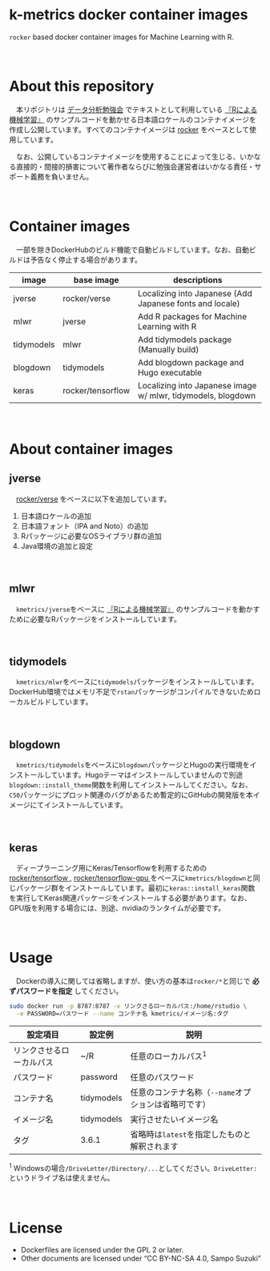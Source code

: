 k-metrics docker container images
================

`rocker` based docker container images for Machine Learning with R.

　

# About this repository

　本リポジトリは [データ分析勉強会](https://sites.google.com/site/kantometrics/2019)
でテキストとして利用している
[『Rによる機械学習』](https://www.shoeisha.co.jp/book/detail/9784798145112)
のサンプルコードを動かせる日本語ロケールのコンテナイメージを作成し公開しています。すべてのコンテナイメージは
[rocker](https://hub.docker.com/u/rocker) をベースとして使用しています。

　なお、公開しているコンテナイメージを使用することによって生じる、いかなる直接的・間接的損害について著作者ならびに勉強会運営者はいかなる責任・サポート義務を負いません。

　

# Container images

　一部を除きDockerHubのビルド機能で自動ビルドしています。なお、自動ビルドは予告なく停止する場合があります。

| image      | base image        | descriptions                                                 |
| ---------- | ----------------- | ------------------------------------------------------------ |
| jverse     | rocker/verse      | Localizing into Japanese (Add Japanese fonts and locale)     |
| mlwr       | jverse            | Add R packages for Machine Learning with R                   |
| tidymodels | mlwr              | Add tidymodels package (Manually build)                      |
| blogdown   | tidymodels        | Add blogdown package and Hugo executable                     |
| keras      | rocker/tensorflow | Localizing into Japanese image w/ mlwr, tidymodels, blogdown |

　

# About container images

## jverse

　[rocker/verse](https://hub.docker.com/r/rocker/verse) をベースに以下を追加しています。

1.  日本語ロケールの追加
2.  日本語フォント（IPA and Noto）の追加
3.  Rパッケージに必要なOSライブラリ群の追加
4.  Java環境の追加と設定

　

## mlwr

　`kmetrics/jverse`をベースに
[『Rによる機械学習』](https://www.shoeisha.co.jp/book/detail/9784798145112)
のサンプルコードを動かすために必要なRパッケージをインストールしています。

　

## tidymodels

　`kmetrics/mlwr`をベースに`tidymodels`パッケージをインストールしています。DockerHub環境ではメモリ不足で`rstan`パッケージがコンパイルできないためローカルビルドしています。

　

## blogdown

　`kmetrics/tidymodels`をベースに`blogdown`パッケージとHugoの実行環境をインストールしています。Hugoテーマはインストールしていませんので別途`blogdown::install_theme`関数を利用してインストールしてください。なお、`C50`パッケージにプロット関連のバグがあるため暫定的にGitHubの開発版を本イメージにてインストールしています。

　

## keras

　ディープラーニング用にKeras/Tensorflowを利用するための [rocker/tensorflow
<i class="fa fa-external-link"></i>](https://hub.docker.com/r/rocker/tensorflow),
[rocker/tensorflow-gpu
<i class="fa fa-external-link"></i>](https://hub.docker.com/r/rocker/tensorflow-gpu)
をベースに`kmetrics/blogdown`と同じパッケージ群をインストールしています。最初に`keras::install_keras`関数を実行してKeras関連パッケージをインストールする必要があります。なお、GPU版を利用する場合には、別途、nvidiaのランタイムが必要です。

　

# Usage

　Dockerの導入に関しては省略しますが、使い方の基本は`rocker/*`と同じで **必ずパスワードを指定** してください。

``` bash
sudo docker run -p 8787:8787 -v リンクさるローカルパス:/home/rstudio \
  -e PASSWORD=パスワード --name コンテナ名 kmetrics/イメージ名:タグ
```

| 設定項目         | 設定例        | 説明                             |
| ------------ | ---------- | ------------------------------ |
| リンクさせるローカルパス | \~/R       | 任意のローカルパス<sup>1</sup>          |
| パスワード        | password   | 任意のパスワード                       |
| コンテナ名        | tidymodels | 任意のコンテナ名称（`--name`オプションは省略可です） |
| イメージ名        | tidymodels | 実行させたいイメージ名                    |
| タグ           | 3.6.1      | 省略時は`latest`を指定したものと解釈されます     |

<sup>1</sup>
Windowsの場合`/DriveLetter/Directory/...`としてください。`DriveLetter:`というドライブ名は使えません。

　

# License

  - Dockerfiles are licensed under the GPL 2 or later.  
  - Other documents are licensed under “CC BY-NC-SA 4.0, Sampo Suzuki”

